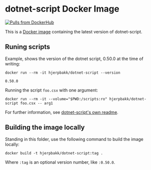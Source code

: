 # dotnet-script Docker Image

[![Pulls from DockerHub](https://img.shields.io/docker/pulls/hjerpbakk/dotnet-script.svg)](https://hub.docker.com/r/hjerpbakk/dotnet-script/)

This is a [Docker image](https://hub.docker.com/r/hjerpbakk/dotnet-script/) containing the latest version of dotnet-script.


## Runing scripts

Example, shows the version of the dotnet script, 0.50.0 at the time of writing:

```shell
docker run --rm -it hjerpbakk/dotnet-script --version

0.50.0
```

Running the script `foo.csx` with one argument:

```shell
docker run --rm -it --volume="$PWD:/scripts:ro" hjerpbakk/dotnet-script foo.csx -- arg1
```

For further information, see [dotnet-script's own readme](https://github.com/filipw/dotnet-script/blob/master/README.md).

## Building the image locally

Standing in this folder, use the following command to build the image locally:

```shell
docker build -t hjerpbakk/dotnet-script:tag .
```

Where `:tag` is an optional version number, like `:0.50.0`.

